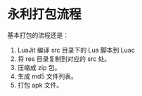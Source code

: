 # 永利打包流程

基本打包的流程还是：

1. LuaJit 编译 src 目录下的 Lua 脚本到 Luac
2. 将 res 目录复制到对应的 src 处。
3. 压缩成 zip 包。
4. 生成 md5 文件列表。
5. 打包 apk 文件。